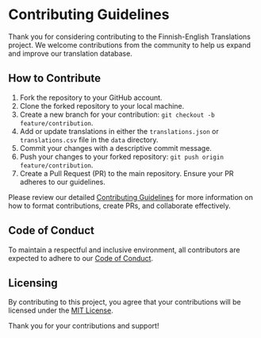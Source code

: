 # Contributing Guidelines

Thank you for considering contributing to the Finnish-English Translations project. We welcome contributions from the
community to help us expand and improve our translation database.

## How to Contribute

1. Fork the repository to your GitHub account.
2. Clone the forked repository to your local machine.
3. Create a new branch for your contribution: `git checkout -b feature/contribution`.
4. Add or update translations in either the `translations.json` or `translations.csv` file in the `data` directory.
5. Commit your changes with a descriptive commit message.
6. Push your changes to your forked repository: `git push origin feature/contribution`.
7. Create a Pull Request (PR) to the main repository. Ensure your PR adheres to our guidelines.

Please review our detailed [Contributing Guidelines](./CONTRIBUTING.md) for more information on how to format
contributions, create PRs, and collaborate effectively.

## Code of Conduct

To maintain a respectful and inclusive environment, all contributors are expected to adhere to
our [Code of Conduct](./CODE_OF_CONDUCT.md).

## Licensing

By contributing to this project, you agree that your contributions will be licensed under the [MIT License](./LICENSE).

Thank you for your contributions and support!
